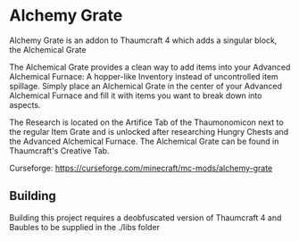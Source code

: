 # Alchemy Grate
Alchemy Grate is an addon to Thaumcraft 4 which adds a singular block, the Alchemical Grate

The Alchemical Grate provides a clean way to add items into your Advanced Alchemical Furnace: A hopper-like Inventory instead of uncontrolled item spillage.
Simply place an Alchemical Grate in the center of your Advanced Alchemical Furnace and fill it with items you want to break down into aspects.

The Research is located on the Artifice Tab of the Thaumonomicon next to the regular Item Grate and is unlocked after researching Hungry Chests and the Advanced Alchemical Furnace. 
The Alchemical Grate can be found in Thaumcraft's Creative Tab.

Curseforge: https://curseforge.com/minecraft/mc-mods/alchemy-grate

## Building
Building this project requires a deobfuscated version of Thaumcraft 4 and Baubles to be supplied in the ./libs folder